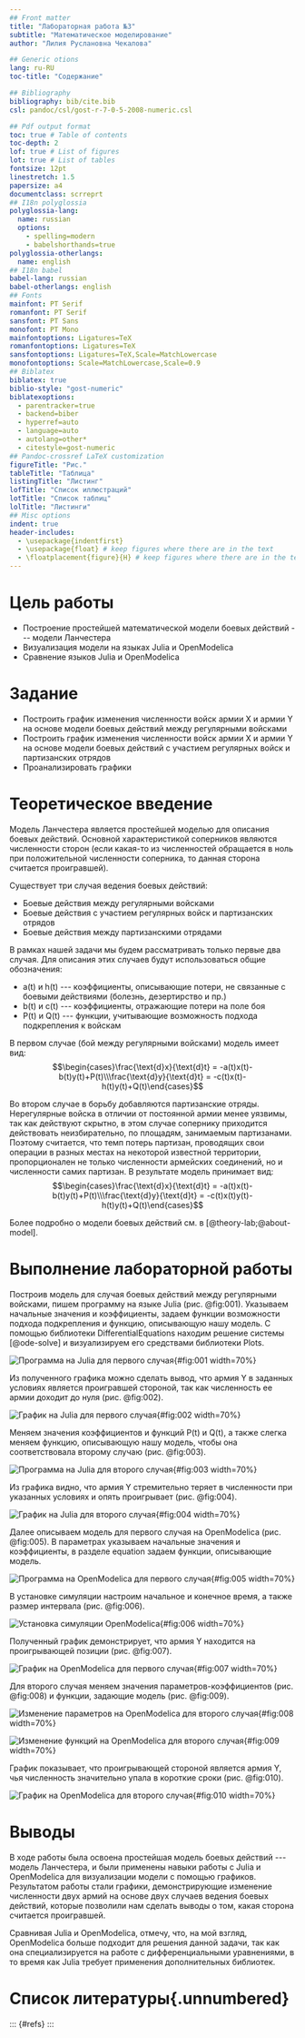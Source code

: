 ```yaml
---
## Front matter
title: "Лабораторная работа №3"
subtitle: "Математическое моделирование"
author: "Лилия Руслановна Чекалова"

## Generic otions
lang: ru-RU
toc-title: "Содержание"

## Bibliography
bibliography: bib/cite.bib
csl: pandoc/csl/gost-r-7-0-5-2008-numeric.csl

## Pdf output format
toc: true # Table of contents
toc-depth: 2
lof: true # List of figures
lot: true # List of tables
fontsize: 12pt
linestretch: 1.5
papersize: a4
documentclass: scrreprt
## I18n polyglossia
polyglossia-lang:
  name: russian
  options:
	- spelling=modern
	- babelshorthands=true
polyglossia-otherlangs:
  name: english
## I18n babel
babel-lang: russian
babel-otherlangs: english
## Fonts
mainfont: PT Serif
romanfont: PT Serif
sansfont: PT Sans
monofont: PT Mono
mainfontoptions: Ligatures=TeX
romanfontoptions: Ligatures=TeX
sansfontoptions: Ligatures=TeX,Scale=MatchLowercase
monofontoptions: Scale=MatchLowercase,Scale=0.9
## Biblatex
biblatex: true
biblio-style: "gost-numeric"
biblatexoptions:
  - parentracker=true
  - backend=biber
  - hyperref=auto
  - language=auto
  - autolang=other*
  - citestyle=gost-numeric
## Pandoc-crossref LaTeX customization
figureTitle: "Рис."
tableTitle: "Таблица"
listingTitle: "Листинг"
lofTitle: "Список иллюстраций"
lotTitle: "Список таблиц"
lolTitle: "Листинги"
## Misc options
indent: true
header-includes:
  - \usepackage{indentfirst}
  - \usepackage{float} # keep figures where there are in the text
  - \floatplacement{figure}{H} # keep figures where there are in the text
---
```


# Цель работы

- Построение простейшей математической модели боевых действий --- модели Ланчестера
- Визуализация модели на языках Julia и OpenModelica
- Сравнение языков Julia и OpenModelica

# Задание

- Построить график изменения численности войск армии X и армии Y на основе модели боевых действий между регулярными войсками
- Построить график изменения численности войск армии X и армии Y на основе модели боевых действий с участием регулярных войск и партизанских отрядов
- Проанализировать графики

# Теоретическое введение

Модель Ланчестера является простейшей моделью для описания боевых действий. Основной характеристикой соперников являются численности сторон (если какая-то из численностей обращается в ноль при положительной численности соперника, то данная сторона считается проигравшей).

Существует три случая ведения боевых действий:

- Боевые действия между регулярными войсками
- Боевые действия с участием регулярных войск и партизанских отрядов
- Боевые действия между партизанскими отрядами

В рамках нашей задачи мы будем рассматривать только первые два случая. Для описания этих случаев будут использоваться общие обозначения:

- a(t) и h(t) --- коэффициенты, описывающие потери, не связанные с боевыми действиями (болезнь, дезертирство и пр.)
- b(t) и c(t) --- коэффициенты, отражающие потери на поле боя
- P(t) и Q(t) --- функции, учитывающие возможность подхода подкрепления к войскам

В первом случае (бой между регулярными войсками) модель имеет вид: $$\begin{cases}\frac{\text{d}x}{\text{d}t} = -a(t)x(t)-b(t)y(t)+P(t)\\\frac{\text{d}y}{\text{d}t} = -c(t)x(t)-h(t)y(t)+Q(t)\end{cases}$$

Во втором случае в борьбу добавляются партизанские отряды. Нерегулярные войска в отличии от постоянной армии менее уязвимы, так как действуют скрытно, в этом случае сопернику приходится действовать неизбирательно, по площадям, занимаемым партизанами. Поэтому считается, что темп потерь партизан, проводящих свои операции в разных местах на некоторой известной территории, пропорционален не только численности армейских соединений, но и численности самих партизан. В результате модель принимает вид: $$\begin{cases}\frac{\text{d}x}{\text{d}t} = -a(t)x(t)-b(t)y(t)+P(t)\\\frac{\text{d}y}{\text{d}t} = -c(t)x(t)y(t)-h(t)y(t)+Q(t)\end{cases}$$ 

Более подробно о модели боевых действий см. в [@theory-lab;@about-model].

# Выполнение лабораторной работы

Построив модель для случая боевых действий между регулярными войсками, пишем программу на языке Julia (рис. @fig:001). Указываем начальные значения и коэффициенты, задаем функции возможности подхода подкрепления и функцию, описывающую нашу модель. С помощью библиотеки DifferentialEquations находим решение системы [@ode-solve] и визуализируем его средствами библиотеки Plots.

![Программа на Julia для первого случая](image/1.png){#fig:001 width=70%}

Из полученного графика можно сделать вывод, что армия Y в заданных условиях является проигравшей стороной, так как численность ее армии доходит до нуля (рис. @fig:002).

![График на Julia для первого случая](image/lab3_1.png){#fig:002 width=70%}

Меняем значения коэффициентов и функций P(t) и Q(t), а также слегка меняем функцию, описывающую нашу модель, чтобы она соответствовала второму случаю (рис. @fig:003).

![Программа на Julia для второго случая](image/2.png){#fig:003 width=70%}

Из графика видно, что армия Y стремительно теряет в численности при указанных условиях и опять проигрывает (рис. @fig:004).

![График на Julia для второго случая](image/lab3_2.png){#fig:004 width=70%}

Далее описываем модель для первого случая на OpenModelica (рис. @fig:005). В параметрах указываем начальные значения и коэффициенты, в разделе equation задаем функции, описывающие модель.

![Программа на OpenModelica для первого случая](image/3.png){#fig:005 width=70%}

В установке симуляции настроим начальное и конечное время, а также размер интервала (рис. @fig:006).

![Установка симуляции OpenModelica](image/4.png){#fig:006 width=70%}

Полученный график демонстрирует, что армия Y находится на проигрывающей позиции (рис. @fig:007).

![График на OpenModelica для первого случая](image/lab3_om1.png){#fig:007 width=70%}

Для второго случая меняем значения параметров-коэффициентов (рис. @fig:008) и функции, задающие модель (рис. @fig:009).

![Изменение параметров на OpenModelica для второго случая](image/5.png){#fig:008 width=70%}

![Изменение функций на OpenModelica для второго случая](image/6.png){#fig:009 width=70%}

График показывает, что проигрывающей стороной является армия Y, чья численность значительно упала в короткие сроки (рис. @fig:010).

![График на OpenModelica для второго случая](image/lab3_om2.png){#fig:010 width=70%}

# Выводы

В ходе работы была освоена простейшая модель боевых действий --- модель Ланчестера, и были применены навыки работы с Julia и OpenModelica для визуализации модели с помощью графиков. Результатом работы стали графики, демонстрирующие изменение численности двух армий на основе двух случаев ведения боевых действий, которые позволили нам сделать выводы о том, какая сторона считается проигравшей.

Сравнивая Julia и OpenModelica, отмечу, что, на мой взгляд, OpenModelica больше подходит для решения данной задачи, так как она специализируется на работе с дифференциальными уравнениями, в то время как Julia требует применения дополнительных библиотек. 

# Список литературы{.unnumbered}

::: {#refs}
:::
